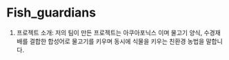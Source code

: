 # Fish_guardians

1. 프로젝트 소개: 저의 팀이 만든 프로젝트는 아쿠아포닉스 이며 
물고기 양식, 수경재배를 결합한 합성어로 물고기를 키우며 동시에 식물을 키우는 친환경 농법을 말합니다.

